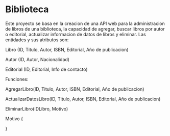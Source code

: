 # Biblioteca
Este proyecto se basa en la creacion de una API web para la administracion de libros de una biblioteca, la capacidad de agregar, buscar libros por autor o editorial, actualizar informacion de datos de libros y  eliminar. Las entidades y sus atributos son:

<p>Libro (ID, Titulo, Autor, ISBN, Editorial, Año de publicacion)</p>
<p>Autor (ID, Autor, Nacionalidad)</p>
<p>Editorial (ID, Editorial, Info de contacto)</p>
<p>Funciones:</p>
<p>AgregarLibro(ID, Titulo, Autor, ISBN, Editorial, Año de publicacion)</p>
<p>ActualizarDatosLibro(ID, Titulo, Autor, ISBN, Editorial, Año de publicacion)</p>
<p>EliminarLibro(IDLibro, Motivo)</p>


<p>Motivo {



}
</p>
